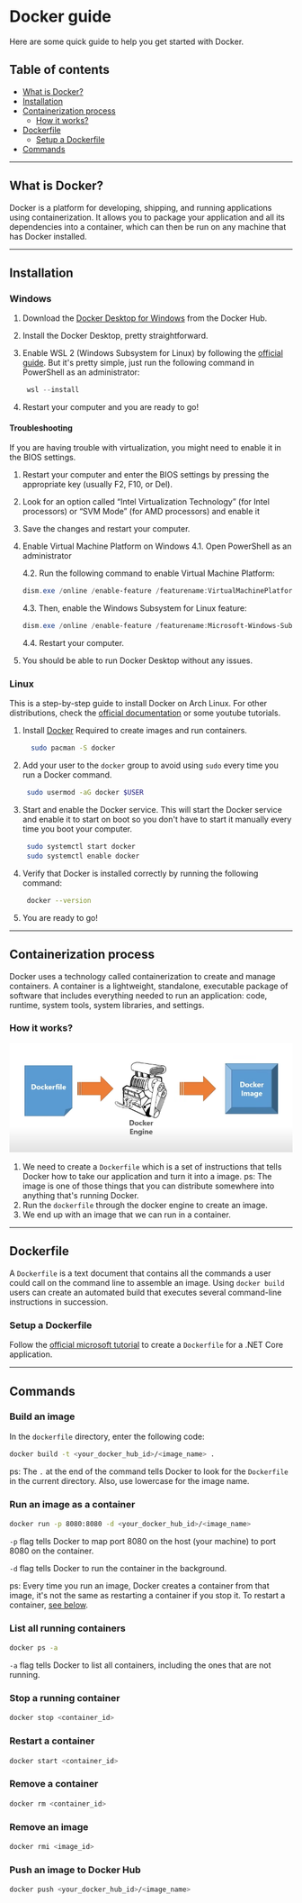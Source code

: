 # Docker guide

Here are some quick guide to help you get started with Docker.

## Table of contents

- [What is Docker?](#what-is-docker)
- [Installation](#installation)
- [Containerization process](#containerization-process)
  - [How it works?](#how-it-works)
- [Dockerfile](#dockerfile)
  - [Setup a Dockerfile](#setup-a-dockerfile)
- [Commands](#commands)

---

## What is Docker?

Docker is a platform for developing, shipping, and running applications using containerization. It allows you to package your application and all its dependencies into a container, which can then be run on any machine that has Docker installed.

---

## Installation

### Windows

1. Download the [Docker Desktop for Windows](https://hub.docker.com/editions/community/docker-ce-desktop-windows) from the Docker Hub.
2. Install the Docker Desktop, pretty straightforward.
3. Enable WSL 2 (Windows Subsystem for Linux) by following the [official guide](https://docs.microsoft.com/en-us/windows/wsl/install).
   But it's pretty simple, just run the following command in PowerShell as an administrator:

   ```powershell
    wsl --install
   ```

4. Restart your computer and you are ready to go!

#### Troubleshooting

If you are having trouble with virtualization, you might need to enable it in the BIOS settings.

1. Restart your computer and enter the BIOS settings by pressing the appropriate key (usually F2, F10, or Del).
2. Look for an option called “Intel Virtualization Technology” (for Intel processors) or “SVM Mode” (for AMD processors) and enable it
3. Save the changes and restart your computer.
4. Enable Virtual Machine Platform on Windows
   4.1. Open PowerShell as an administrator

   4.2. Run the following command to enable Virtual Machine Platform:

   ```powershell
   dism.exe /online /enable-feature /featurename:VirtualMachinePlatform /all /norestart
   ```

   4.3. Then, enable the Windows Subsystem for Linux feature:

   ```powershell
   dism.exe /online /enable-feature /featurename:Microsoft-Windows-Subsystem-Linux /all /norestart
   ```

   4.4. Restart your computer.

5. You should be able to run Docker Desktop without any issues.

### Linux

This is a step-by-step guide to install Docker on Arch Linux. For other distributions, check the [official documentation](https://docs.docker.com/engine/install/) or some youtube tutorials.

1. Install [Docker](https://docs.docker.com/engine/install/)
   Required to create images and run containers.

   ```bash
     sudo pacman -S docker
   ```

2. Add your user to the `docker` group to avoid using `sudo` every time you run a Docker command.

   ```bash
    sudo usermod -aG docker $USER
   ```

3. Start and enable the Docker service.
   This will start the Docker service and enable it to start on boot so you don't have to start it manually every time you boot your computer.

   ```bash
    sudo systemctl start docker
    sudo systemctl enable docker
   ```

4. Verify that Docker is installed correctly by running the following command:

   ```bash
    docker --version
   ```

5. You are ready to go!

---

## Containerization process

Docker uses a technology called containerization to create and manage containers. A container is a lightweight, standalone, executable package of software that includes everything needed to run an application: code, runtime, system tools, system libraries, and settings.

### How it works?

![Containerization process](./imgs/containerization-process.png)

1. We need to create a `Dockerfile` which is a set of instructions that tells Docker how to take our application and turn it into a image.
   ps: The image is one of those things that you can distribute somewhere into anything that's running Docker.
2. Run the `dockerfile` through the docker engine to create an image.
3. We end up with an image that we can run in a container.

---

## Dockerfile

A `Dockerfile` is a text document that contains all the commands a user could call on the command line to assemble an image. Using `docker build` users can create an automated build that executes several command-line instructions in succession.

### Setup a Dockerfile

Follow the [official microsoft tutorial](https://learn.microsoft.com/en-us/dotnet/core/docker/build-container?tabs=windows&pivots=dotnet-8-0) to create a `Dockerfile` for a .NET Core application.

---

## Commands

### Build an image

In the `dockerfile` directory, enter the following code:

```bash
docker build -t <your_docker_hub_id>/<image_name> .
```

ps: The `.` at the end of the command tells Docker to look for the `Dockerfile` in the current directory. Also, use lowercase for the image name.

### Run an image as a container

```bash
docker run -p 8080:8080 -d <your_docker_hub_id>/<image_name>
```

`-p` flag tells Docker to map port 8080 on the host (your machine) to port 8080 on the container.

`-d` flag tells Docker to run the container in the background.

ps: Every time you run an image, Docker creates a container from that image, it's not the same as restarting a container if you stop it. To restart a container, [see below](#restart-a-container).

### List all running containers

```bash
docker ps -a
```

`-a` flag tells Docker to list all containers, including the ones that are not running.

### Stop a running container

```bash
docker stop <container_id>
```

### Restart a container

```bash
docker start <container_id>
```

### Remove a container

```bash
docker rm <container_id>
```

### Remove an image

```bash
docker rmi <image_id>
```

### Push an image to Docker Hub

```bash
docker push <your_docker_hub_id>/<image_name>
```
